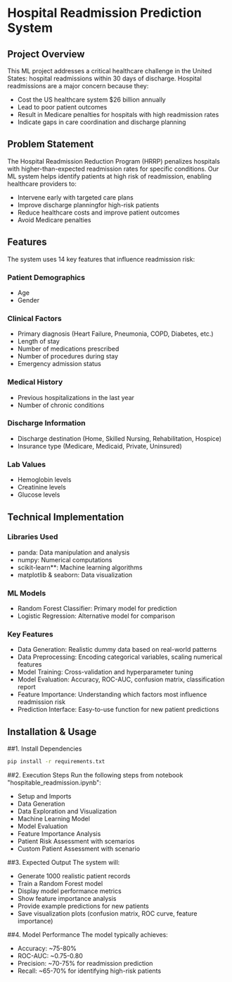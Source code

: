 # Hospital Readmission Prediction System

## Project Overview

This ML project addresses a critical healthcare challenge in the United States: hospital readmissions within 30 days of discharge. Hospital readmissions are a major concern because they:

- Cost the US healthcare system $26 billion annually
- Lead to poor patient outcomes
- Result in Medicare penalties for hospitals with high readmission rates
- Indicate gaps in care coordination and discharge planning

## Problem Statement

The Hospital Readmission Reduction Program (HRRP) penalizes hospitals with higher-than-expected readmission rates for specific conditions. Our ML system helps identify patients at high risk of readmission, enabling healthcare providers to:

- Intervene early with targeted care plans
- Improve discharge planningfor high-risk patients
- Reduce healthcare costs and improve patient outcomes
- Avoid Medicare penalties

## Features

The system uses 14 key features that influence readmission risk:

### Patient Demographics
- Age
- Gender

### Clinical Factors
- Primary diagnosis (Heart Failure, Pneumonia, COPD, Diabetes, etc.)
- Length of stay
- Number of medications prescribed
- Number of procedures during stay
- Emergency admission status

### Medical History
- Previous hospitalizations in the last year
- Number of chronic conditions

### Discharge Information
- Discharge destination (Home, Skilled Nursing, Rehabilitation, Hospice)
- Insurance type (Medicare, Medicaid, Private, Uninsured)

### Lab Values
- Hemoglobin levels
- Creatinine levels
- Glucose levels

## Technical Implementation

### Libraries Used
- panda: Data manipulation and analysis
- numpy: Numerical computations
- scikit-learn**: Machine learning algorithms
- matplotlib & seaborn: Data visualization

### ML Models
- Random Forest Classifier: Primary model for prediction
- Logistic Regression: Alternative model for comparison

### Key Features
- Data Generation: Realistic dummy data based on real-world patterns
- Data Preprocessing: Encoding categorical variables, scaling numerical features
- Model Training: Cross-validation and hyperparameter tuning
- Model Evaluation: Accuracy, ROC-AUC, confusion matrix, classification report
- Feature Importance: Understanding which factors most influence readmission risk
- Prediction Interface: Easy-to-use function for new patient predictions

## Installation & Usage

##1. Install Dependencies
```bash
pip install -r requirements.txt
```
##2. Execution Steps
Run the following steps from notebook "hospitable_readmission.ipynb":
- Setup and Imports
- Data Generation
- Data Exploration and Visualization
- Machine Learning Model
- Model Evaluation
- Feature Importance Analysis
- Patient Risk Assessment with scemarios
- Custom Patient Assessment with scenario

##3. Expected Output
The system will:
- Generate 1000 realistic patient records
- Train a Random Forest model
- Display model performance metrics
- Show feature importance analysis
- Provide example predictions for new patients
- Save visualization plots (confusion matrix, ROC curve, feature importance)

##4. Model Performance
The model typically achieves:
- Accuracy: ~75-80%
- ROC-AUC: ~0.75-0.80
- Precision: ~70-75% for readmission prediction
- Recall: ~65-70% for identifying high-risk patients
